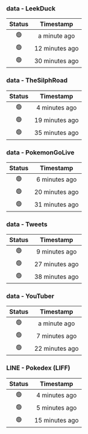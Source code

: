 ### data - LeekDuck
| Status | Timestamp |
|:------:|:---------:|
| 🟢 | a minute ago |
| 🟢 | 12 minutes ago |
| 🟢 | 30 minutes ago |

### data - TheSilphRoad
| Status | Timestamp |
|:------:|:---------:|
| 🟢 | 4 minutes ago |
| 🟢 | 19 minutes ago |
| 🟢 | 35 minutes ago |

### data - PokemonGoLive
| Status | Timestamp |
|:------:|:---------:|
| 🟢 | 6 minutes ago |
| 🟢 | 20 minutes ago |
| 🟢 | 31 minutes ago |

### data - Tweets
| Status | Timestamp |
|:------:|:---------:|
| 🟢 | 9 minutes ago |
| 🟢 | 27 minutes ago |
| 🟢 | 38 minutes ago |

### data - YouTuber
| Status | Timestamp |
|:------:|:---------:|
| 🟢 | a minute ago |
| 🟢 | 7 minutes ago |
| 🟢 | 22 minutes ago |

### LINE - Pokedex (LIFF)
| Status | Timestamp |
|:------:|:---------:|
| 🟢 | 4 minutes ago |
| 🟢 | 5 minutes ago |
| 🟢 | 15 minutes ago |

